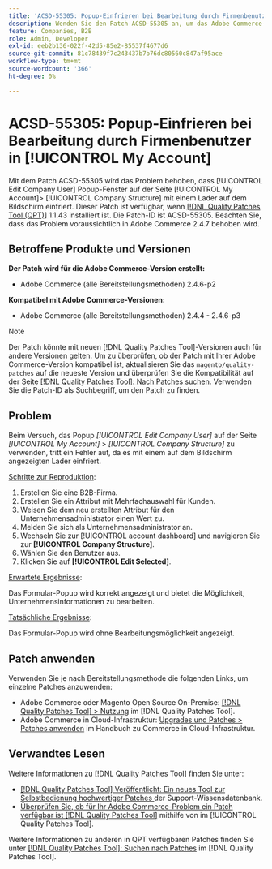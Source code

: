 ```yaml
---
title: 'ACSD-55305: Popup-Einfrieren bei Bearbeitung durch Firmenbenutzer in [!UICONTROL My Account]'
description: Wenden Sie den Patch ACSD-55305 an, um das Adobe Commerce-Problem zu beheben, bei dem [!UICONTROL Edit Company User] Popup-Fenster auf der Seite [!UICONTROL My Account] &gt; [!UICONTROL Company Structure] mit einem Lader auf dem Bildschirm einfriert.
feature: Companies, B2B
role: Admin, Developer
exl-id: eeb2b136-022f-42d5-85e2-85537f4677d6
source-git-commit: 81c78439f7c243437b7b76dc80560c847af95ace
workflow-type: tm+mt
source-wordcount: '366'
ht-degree: 0%

---
```


# ACSD-55305: Popup-Einfrieren bei Bearbeitung durch Firmenbenutzer in [!UICONTROL My Account]

Mit dem Patch ACSD-55305 wird das Problem behoben, dass [!UICONTROL Edit Company User] Popup-Fenster auf der Seite [!UICONTROL My Account]> [!UICONTROL Company Structure] mit einem Lader auf dem Bildschirm einfriert. Dieser Patch ist verfügbar, wenn [[!DNL Quality Patches Tool (QPT)]](https://experienceleague.adobe.com/de/docs/commerce-knowledge-base/kb/announcements/commerce-announcements/magento-quality-patches-released-new-tool-to-self-serve-quality-patches) 1.1.43 installiert ist. Die Patch-ID ist ACSD-55305. Beachten Sie, dass das Problem voraussichtlich in Adobe Commerce 2.4.7 behoben wird.

## Betroffene Produkte und Versionen

**Der Patch wird für die Adobe Commerce-Version erstellt:**

* Adobe Commerce (alle Bereitstellungsmethoden) 2.4.6-p2

**Kompatibel mit Adobe Commerce-Versionen:**

* Adobe Commerce (alle Bereitstellungsmethoden) 2.4.4 - 2.4.6-p3

>[!NOTE]
>
>Der Patch könnte mit neuen [!DNL Quality Patches Tool]-Versionen auch für andere Versionen gelten. Um zu überprüfen, ob der Patch mit Ihrer Adobe Commerce-Version kompatibel ist, aktualisieren Sie das `magento/quality-patches` auf die neueste Version und überprüfen Sie die Kompatibilität auf der Seite [[!DNL Quality Patches Tool]: Nach Patches suchen](https://experienceleague.adobe.com/tools/commerce-quality-patches/index.html?lang=de). Verwenden Sie die Patch-ID als Suchbegriff, um den Patch zu finden.

## Problem

Beim Versuch, das Popup *[!UICONTROL Edit Company User]* auf der Seite *[!UICONTROL My Account]* > *[!UICONTROL Company Structure]* zu verwenden, tritt ein Fehler auf, da es mit einem auf dem Bildschirm angezeigten Lader einfriert.

<u>Schritte zur Reproduktion</u>:

1. Erstellen Sie eine B2B-Firma.
1. Erstellen Sie ein Attribut mit Mehrfachauswahl für Kunden.
1. Weisen Sie dem neu erstellten Attribut für den Unternehmensadministrator einen Wert zu.
1. Melden Sie sich als Unternehmensadministrator an.
1. Wechseln Sie zur [!UICONTROL account dashboard] und navigieren Sie zur **[!UICONTROL Company Structure]**.
1. Wählen Sie den Benutzer aus.
1. Klicken Sie auf **[!UICONTROL Edit Selected]**.

<u>Erwartete Ergebnisse</u>:

Das Formular-Popup wird korrekt angezeigt und bietet die Möglichkeit, Unternehmensinformationen zu bearbeiten.

<u>Tatsächliche Ergebnisse</u>:

Das Formular-Popup wird ohne Bearbeitungsmöglichkeit angezeigt.

## Patch anwenden

Verwenden Sie je nach Bereitstellungsmethode die folgenden Links, um einzelne Patches anzuwenden:

* Adobe Commerce oder Magento Open Source On-Premise: [[!DNL Quality Patches Tool] > Nutzung](/help/tools/quality-patches-tool/usage.md) im [!DNL Quality Patches Tool].
* Adobe Commerce in Cloud-Infrastruktur: [Upgrades und Patches > Patches anwenden](https://experienceleague.adobe.com/docs/commerce-cloud-service/user-guide/develop/upgrade/apply-patches.html?lang=de) im Handbuch zu Commerce in Cloud-Infrastruktur.

## Verwandtes Lesen

Weitere Informationen zu [!DNL Quality Patches Tool] finden Sie unter:

* [[!DNL Quality Patches Tool] Veröffentlicht: Ein neues Tool zur Selbstbedienung hochwertiger Patches ](https://experienceleague.adobe.com/de/docs/commerce-knowledge-base/kb/announcements/commerce-announcements/magento-quality-patches-released-new-tool-to-self-serve-quality-patches) der Support-Wissensdatenbank.
* [Überprüfen Sie, ob für Ihr Adobe Commerce-Problem ein Patch verfügbar ist [!DNL Quality Patches Tool]](/help/tools/quality-patches-tool/patches-available-in-qpt/check-patch-for-magento-issue-with-magento-quality-patches.md) mithilfe von im [!UICONTROL Quality Patches Tool].


Weitere Informationen zu anderen in QPT verfügbaren Patches finden Sie unter [[!DNL Quality Patches Tool]: Suchen nach Patches](https://experienceleague.adobe.com/tools/commerce-quality-patches/index.html?lang=de) im [!DNL Quality Patches Tool].
